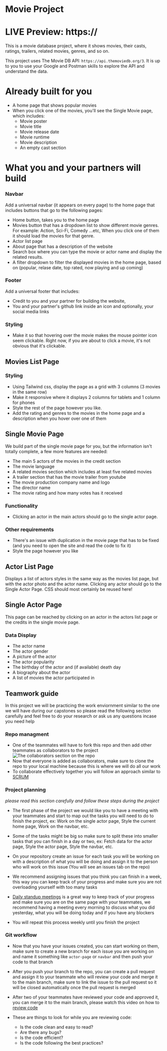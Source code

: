 # Movie Project
# <b>LIVE Preview:</b> https://
This is a movie database project, where it shows movies, their casts, ratings, trailers, related movies, genres, and so on.

This project uses The Movie DB API: `https://api.themoviedb.org/3`. It is up to
you to use your Google and Postman skills to explore the API and understand the
data.

# Already built for you

- A home page that shows popular movies
- When you click one of the movies, you'll see the Single Movie page, which includes:
  - Movie poster
  - Movie title
  - Movie release date
  - Movie runtime
  - Movie description
  - An empty cast section

# What you and your partners will build

### Navbar

Add a universal navbar (it appears on every page) to the home page that includes
buttons that go to the following pages:

- Home button, takes you to the home page
- Movies button that has a dropdown list to show different movie genres. For
  example: Action, Sci-Fi, Comedy ...etc, When you click one of them it should
  load the movies for that genre.
- Actor list page
- About page that has a description of the website
- Search box where you can type the movie or actor name and display the
  related results.
- A filter dropdown to filter the displayed movies in the home page, based
  on (popular, relase date, top rated, now playing and up coming)

### Footer

Add a universal footer that includes:

- Credit to you and your partner for building the website,
- You and your partner's github link inside an icon and optionally, your social
  media links

### Styling

- Make it so that hovering over the movie makes the mouse pointer icon seem
  clickable. Right now, if you are about to click a movie, it's not obvious that
  it's clickable.

## Movies List Page

### Styling

- Using Tailwind css, display the page as a grid with 3 columns (3 movies
  in the same row)
- Make it responsive where it displays 2 columns for tablets and 1 column for
  phones
- Style the rest of the page however you like.
- Add the rating and genres to the movies in the home page and a description
  when you hover over one of them

## Single Movie Page

We build part of the single movie page for you, but the information isn't
totally complete, a few more features are needed:

- The main 5 actors of the movies in the credit section
- The movie language
- A related movies section which includes at least five related movies
- A trailer section that has the movie trailer from youtube
- The movie production company name and logo
- The director name
- The movie rating and how many votes has it received

### Functionality

- Clicking an actor in the main actors should go to the single actor page.

### Other requirements

- There's an issue with duplication in the movie page that has to be fixed (and
  you need to open the site and read the code to fix it)
- Style the page however you like

## Actor List Page

Displays a list of actors styles in the same way as the movies list page, but
with the actor photo and the actor name. Clicking any actor should go to the
Single Actor Page. CSS should most certainly be reused here!

## Single Actor Page

This page can be reached by clicking on an actor in the actors list page or the
credits in the single movie page.

### Data Display

- The actor name
- The actor gender
- A picture of the actor
- The actor popularity
- The birthday of the actor and (if available) death day
- A biography about the actor
- A list of movies the actor participated in

## Teamwork guide

In this project we will be practicing the work enviornment similar to the one we will have during our capstones so please read the following section carefully and feel free to do your research or ask us any questions incase you need help

### Repo managment

- One of the teammates will have to fork this repo and then add other teammates as collaborators to the project
  ![The collaborators section on the repo](./collab.png)
- Now that everyone is added as collaborators, make sure to clone the repo to your local machine because this is where we will do all our work
- To collaborate effectively together you will follow an approach similar to [SCRUM](https://www.atlassian.com/agile/scrum)

### Project planning

_please read this section carefully and follow these steps during the project_

- The first phase of the project we would like you to have a meeting with your teammates and start to map out the tasks you will need to do to finish the project, ex: Work on the single actor page, Style the current home page, Work on the navbar, etc.

- Some of the tasks might be big so make sure to split these into smaller tasks that you can finish in a day or two, ex: Fetch data for the actor page, Style the actor page, Style the navbar, etc.

- On your repository create an issue for each task you will be working on with a description of what you will be doing and assign it to the person who will work on this issue (You will see an issues tab on the repo)

- We recommend assigning issues that you think you can finish in a week, this way you can keep track of your progress and make sure you are not overloading yourself with too many tasks

- [Daily standup meetings](https://www.youtube.com/watch?v=er9gntPjTJU) is a great way to keep track of your progress and make sure you are on the same page with your teammates, we recommend having a meeting every morning to discuss what you did yesterday, what you will be doing today and if you have any blockers

- You will repeat this process weekly until you finish the project

### Git workflow

- Now that you have your issues created, you can start working on them, make sure to create a new branch for each issue you are working on and name it something like `actor-page` or `navbar` and then push your code to that branch

- After you push your branch to the repo, you can create a pull request and assign it to your teammate who will review your code and merge it to the main branch, make sure to link the issue to the pull request so it will be closed automatically once the pull request is merged

- After two of your teammates have reviewed your code and approved it, you can merge it to the main branch, please watch this video on how to [review code](https://www.youtube.com/watch?v=HW0RPaJqm4g)

- These are things to look for while you are reviewing code:

  - Is the code clean and easy to read?
  - Are there any bugs?
  - Is the code efficient?
  - Is the code following the best practices?
